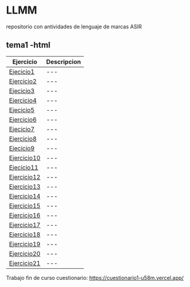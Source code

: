 # LLMM
repositorio con antividades de lenguaje de marcas ASIR
## tema1 -html
Ejercicio | Descripcion
----------|------------
[Ejecicio1](EJERCICIOS_HTML/tarea1.html) | ---
[Ejercicio2](EJERCICIOS_HTML/Tarea2.html) | ---
[Ejecicio3](EJERCICIOS_HTML/tarea3.html) | ---
[Ejercicio4](EJERCICIOS_HTML/TAREA4.html) | ---
[Ejecicio5](EJERCICIOS_HTML/tarea5.html) | ---
[Ejercicio6](EJERCICIOS_HTML/Tarea6.html) | ---
[Ejecicio7](EJERCICIOS_HTML/tarea7.html) | ---
[Ejercicio8](EJERCICIOS_HTML/tarea8/indice.html) | ---
[Ejecicio9](EJERCICIOS_HTML/tarea9/tarea9.html) | ---
[Ejercicio10](EJERCICIOS_HTML/tarea10.html) | ---
[Ejecicio11](EJERCICIOS_HTML/tarea11.html) | ---
[Ejercicio12](EJERCICIOS_HTML/tarea12.html) | ---
[Ejercicio13](EJERCICIOS_HTML/tarea13.html) | ---
[Ejercicio14](EJERCICIOS_HTML/tarea14.html) | ---
[Ejercicio15](EJERCICIOS_HTML/tarea15.html) | ---
[Ejercicio16](EJERCICIOS_HTML/tarea16.html) | ---
[Ejercicio17](/EJERCICIOS_HTML/tarea17.html) | ---
[Ejercicio18](/EJERCICIOS_HTML/tarea18.html) | ---
[Ejercicio19](/EJERCICIOS_HTML/activ19.html) | ---
[Ejercicio20](/EJERCICIOS_HTML/tarea20.html) | ---
[Ejercicio21](/EJERCICIOS_HTML/tarea21.html) | ---



Trabajo fin de curso cuestionario: https://cuestionario1-u58m.vercel.app/
